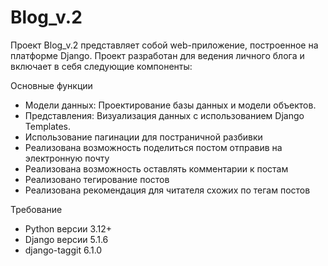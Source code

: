 # Blog_v.2

Проект Blog_v.2 представляет собой web-приложение, построенное на платформе Django. Проект разработан для ведения
личного блога и включает в себя следующие компоненты:

Основные функции
 - Модели данных: Проектирование базы данных и модели объектов.
 - Представления: Визуализация данных с использованием Django Templates.
 - Использование пагинации для постраничной разбивки
 - Реализована возможность поделиться постом отправив на электронную почту
 - Реализована возможность оставлять комментарии к постам
 - Реализовано тегирование постов
 - Реализована рекомендация для читателя схожих по тегам постов 


Требование
 - Python версии 3.12+
 - Django версии 5.1.6
 - django-taggit 6.1.0